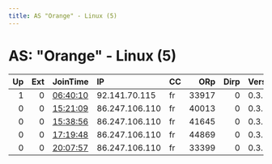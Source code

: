 ```yaml
---
title: AS "Orange" - Linux (5)
---
```


# AS: "Orange" - Linux (5)

|   Up |   Ext | JoinTime                                                                                            | IP             | CC   |   ORp |   Dirp | Version   | Contact   | Nickname      |   eFamMembers |
|-----:|------:|:----------------------------------------------------------------------------------------------------|:---------------|:-----|------:|-------:|:----------|:----------|:--------------|--------------:|
|    1 |     0 | [06:40:10](https://metrics.torproject.org/rs.html#details/CC3A65F735F0604C153D7578532FCFD28EA7622B) | 92.141.70.115  | fr   | 33917 |      0 | 0.3.2.12  | None      | UbuntuCore242 |             1 |
|    0 |     0 | [15:21:09](https://metrics.torproject.org/rs.html#details/18B74A031F09D4F458D6394E660C7F8D95992549) | 86.247.106.110 | fr   | 40013 |      0 | 0.3.2.12  | None      | UbuntuCore242 |             1 |
|    0 |     0 | [15:38:56](https://metrics.torproject.org/rs.html#details/D48B5B6939D5CA803B5BFCA6F97C29316B17E998) | 86.247.106.110 | fr   | 41645 |      0 | 0.3.2.12  | None      | UbuntuCore242 |             1 |
|    0 |     0 | [17:19:48](https://metrics.torproject.org/rs.html#details/B653C314AE684B69F3FCB116682554E579B1F52D) | 86.247.106.110 | fr   | 44869 |      0 | 0.3.2.12  | None      | UbuntuCore242 |             1 |
|    0 |     0 | [20:07:57](https://metrics.torproject.org/rs.html#details/6C5AEBA844635C0229073B344A56F432AF258E79) | 86.247.106.110 | fr   | 33399 |      0 | 0.3.2.12  | None      | UbuntuCore242 |             1 |
